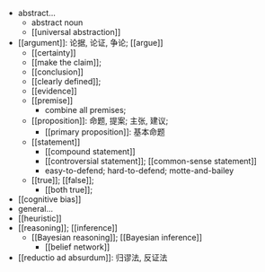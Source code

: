 - abstract...
    - abstract noun
    - [[universal abstraction]]
- [[argument]]: 论据, 论证, 争论; [[argue]]
    - [[certainty]]
    - [[make the claim]];
    - [[conclusion]]
    - [[clearly defined]];
    - [[evidence]]
    - [[premise]]
        - combine all premises;
    - [[proposition]]: 命题, 提案; 主张, 建议;
        - [[primary proposition]]: 基本命题
    - [[statement]]
        - [[compound statement]]
        - [[controversial statement]]; [[common-sense statement]]
        - easy-to-defend; hard-to-defend; motte-and-bailey
    - [[true]]; [[false]];
        - [[both true]];
- [[cognitive bias]]
- general...
- [[heuristic]]
- [[reasoning]]; [[inference]]
    - [[Bayesian reasoning]]; [[Bayesian inference]]
        - [[belief network]]
- [[reductio ad absurdum]]: 归谬法, 反证法
